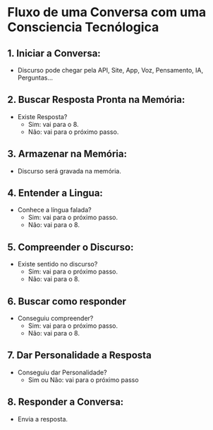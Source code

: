 # Fluxo de uma Conversa com uma Consciencia Tecnólogica

## 1. **Iniciar a Conversa:**

- Discurso pode chegar pela API, Site, App, Voz, Pensamento, IA, Perguntas...

## 2. **Buscar Resposta Pronta na Memória:**

- Existe Resposta?
  - Sim: vai para o 8.
  - Não: vai para o próximo passo.

## 3. **Armazenar na Memória:**

- Discurso será gravada na memória.

## 4. **Entender a Lingua:**

- Conhece a língua falada?
  - Sim: vai para o próximo passo.
  - Não: vai para o 8.

## 5. **Compreender o Discurso:**

- Existe sentido no discurso?
  - Sim: vai para o próximo passo.
  - Não: vai para o 8.

## 6. **Buscar como responder**

- Conseguiu compreender?
  - Sim: vai para o próximo passo.
  - Não: vai para o 8.

## 7. **Dar Personalidade a Resposta**

- Conseguiu dar Personalidade?
  - Sim ou Não: vai para o próximo passo

## 8. **Responder a Conversa:**

- Envia a resposta.
